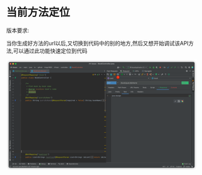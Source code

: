 # 当前方法定位
版本要求:<Badge text="2022.1.7" />

当你生成好方法的url以后,又切换到代码中的别的地方,然后又想开始调试该API方法,可以通过此功能快速定位到代码

![navigate2CurrentMethod](../../.vuepress/public/img/navigate2CurrentMethod.png)